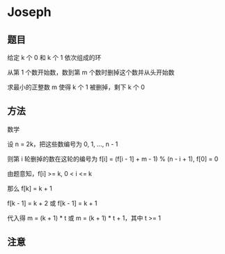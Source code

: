 # Joseph

## 题目

给定 k 个 0 和 k 个 1 依次组成的环

从第 1 个数开始数，数到第 m 个数时删掉这个数并从头开始数

求最小的正整数 m 使得 k 个 1 被删掉，剩下 k 个 0


## 方法

数学

设 n = 2k，把这些数编号为 0, 1, ..., n - 1

则第 i 轮删掉的数在这轮的编号为 f[i] = (f[i - 1] + m - 1) % (n - i + 1), f[0] = 0

由题意知，f[i] >= k, 0 < i <= k

那么 f[k] = k + 1

f[k - 1] = k + 2 或 f[k - 1] = k + 1

代入得 m = (k + 1) * t 或 m = (k + 1) * t + 1，其中 t >= 1


## 注意
